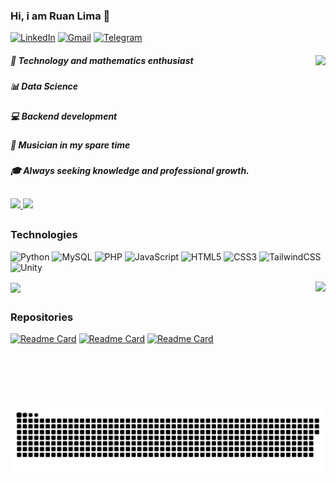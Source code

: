 ### Hi, i am Ruan Lima 👋

[![LinkedIn](https://img.shields.io/badge/linkedin-%230077B5.svg?style=for-the-badge&logo=linkedin&logoColor=white)](https://www.linkedin.com/in/ruan-lima-a945a127a/)
[![Gmail](https://img.shields.io/badge/Gmail-D14836?style=for-the-badge&logo=gmail&logoColor=white)](https://mail.google.com/mail/?view=cm&fs=1&to=ruanlimafn@gmail.com)
[![Telegram](https://img.shields.io/badge/Telegram-2CA5E0?style=for-the-badge&logo=telegram&logoColor=white)](https://t.me/ruanllima)


  <div>
    <img align="right" height="200" src="https://cdn.discordapp.com/attachments/790738063500378124/1345053086179393683/download.gif?ex=67c325cd&is=67c1d44d&hm=6425e679e42adcd78bf4c1b71f32320bd00502ad670aeb97d374bab40820bc70&">
    <h5>🚀 Technology and mathematics enthusiast</h5>
    <h5>📊 Data Science</h5>
    <h5>💻 Backend development</h5>
    <h5>🎹 Musician in my spare time</h5>
    <h5>🎓 Always seeking knowledge and professional growth.</h5>
  </div> 

 ##

<div>
  <a href="https://github.com/ruanllima">
    <img height="200" src="https://github-readme-stats.vercel.app/api?username=ruanllima&theme=outrun&include_all_comits=true" />
  </a>
  <a href="https://github.com/ruanllima">
    <img height="200" src="https://github-readme-stats.vercel.app/api/top-langs?username=ruanllima&theme=outrun&layout=compact&langs_count=8&card_width=320" />
  </a>
</div>



 ##

### Technologies
![Python](https://img.shields.io/badge/python-3670A0?style=for-the-badge&logo=python&logoColor=ffdd54)
![MySQL](https://img.shields.io/badge/mysql-4479A1.svg?style=for-the-badge&logo=mysql&logoColor=white)
![PHP](https://img.shields.io/badge/php-%23777BB4.svg?style=for-the-badge&logo=php&logoColor=white)
![JavaScript](https://img.shields.io/badge/javascript-%23323330.svg?style=for-the-badge&logo=javascript&logoColor=%23F7DF1E)
![HTML5](https://img.shields.io/badge/html5-%23E34F26.svg?style=for-the-badge&logo=html5&logoColor=white)
![CSS3](https://img.shields.io/badge/css3-%231572B6.svg?style=for-the-badge&logo=css3&logoColor=white)
![TailwindCSS](https://img.shields.io/badge/tailwindcss-%2338B2AC.svg?style=for-the-badge&logo=tailwind-css&logoColor=white)
![Unity](https://img.shields.io/badge/unity-%23000000.svg?style=for-the-badge&logo=unity&logoColor=white)

<div>
  <a align="center" href="https://github.com/ruanllima">
    <img height=200 align="center" src="https://github-readme-stats.vercel.app/api/wakatime?username=ruanllima&layout=compact&theme=outrun&langs_count=8&card_width=320"/>
  </a>
  <img align="right" height="200" src="https://cdn.discordapp.com/attachments/790738063500378124/1345053086179393683/download.gif?ex=67c325cd&is=67c1d44d&hm=6425e679e42adcd78bf4c1b71f32320bd00502ad670aeb97d374bab40820bc70&">
</div>


 ##

### Repositories
[![Readme Card](https://github-readme-stats.vercel.app/api/pin/?username=ruanllima&repo=portfolio&theme=outrun)](https://github.com/anuraghazra/github-readme-stats)
[![Readme Card](https://github-readme-stats.vercel.app/api/pin/?username=ruanllima&repo=eda_commerce_mcz&theme=outrun)](https://github.com/anuraghazra/github-readme-stats)
[![Readme Card](https://github-readme-stats.vercel.app/api/pin/?username=ruanllima&repo=game&theme=outrun)](https://github.com/anuraghazra/github-readme-stats)

![Snake animation](https://github.com/ruanllima/ruanllima/blob/output/github-contribution-grid-snake-dark.svg)

